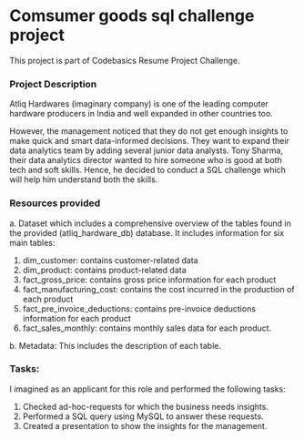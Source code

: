 # Comsumer goods sql challenge project

This project is part of Codebasics Resume Project Challenge.

### Project Description

Atliq Hardwares (imaginary company) is one of the leading computer hardware producers in India and well expanded in other countries too.

However, the management noticed that they do not get enough insights to make quick and smart data-informed decisions. They want to expand their data analytics team by adding several junior data analysts. Tony Sharma, their data analytics director wanted to hire someone who is good at both tech and soft skills. Hence, he decided to conduct a SQL challenge which will help him understand both the skills.

### Resources provided

a.   Dataset which includes a comprehensive overview of the tables found in the provided (atliq_hardware_db) database. It includes information for six main tables:

1. dim_customer: contains customer-related data
2. dim_product: contains product-related data
3. fact_gross_price: contains gross price information for each product
4. fact_manufacturing_cost: contains the cost incurred in the production of each product
5. fact_pre_invoice_deductions: contains pre-invoice deductions information for each product
6. fact_sales_monthly: contains monthly sales data for each product.

b.    Metadata: This includes the description of each table.

### Tasks:  

I imagined as an applicant for this role and performed the following tasks:

1.    Checked ad-hoc-requests for which the business needs insights.
2.    Performed a SQL query using MySQL to answer these requests. 
3.    Created a presentation to show the insights for the management.
